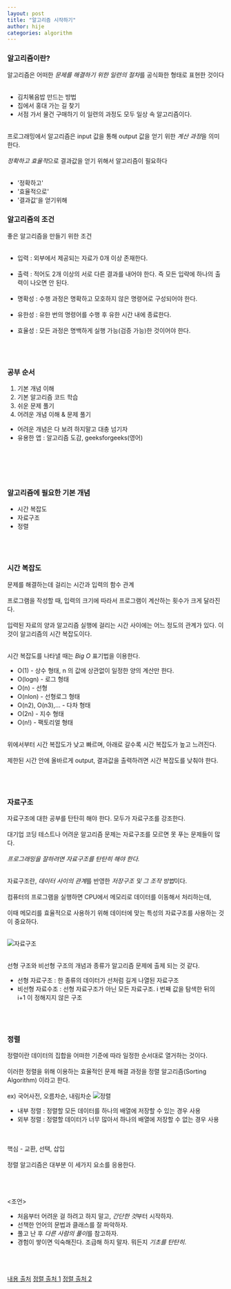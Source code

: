 ```yaml
---
layout: post
title: "알고리즘 시작하기"
author: hije
categories: algorithm
---
```

### 알고리즘이란?
알고리즘은 어떠한 *문제를 해결하기 위한 일련의 절차*를 공식화한 형태로 표현한 것이다<br/><br/>
* 김치볶음밥 만드는 방법
* 집에서 홍대 가는 길 찾기
* 서점 가서 물건 구매하기
이 일련의 과정도 모두 일상 속 알고리즘이다.<br/><br/>

프로그래밍에서 알고리즘은 input 값을 통해 output 값을 얻기 위한 *계산 과정*을 의미한다.<br/><br/>
*정확하고 효율적*으로 결과값을 얻기 위해서 알고리즘이 필요하다<br/><br/>
* '정확하고' 
* '효율적으로'
* '결과값'을 얻기위해

### 알고리즘의 조건
좋은 알고리즘을 만들기 위한 조건<br/><br/>

* 입력 : 외부에서 제공되는 자료가 0개 이상 존재한다.<br/><br/>
* 출력 : 적어도 2개 이상의 서로 다른 결과를 내어야 한다. 즉 모든 입략에 하나의 출력이 나오면 안 된다.<br/><br/>
* 명확성 : 수행 과정은 명확하고 모호하지 않은 명령어로 구성되어야 한다.<br/><br/>
* 유한성 : 유한 번의 명령어를 수행 후 유한 시간 내에 종료한다.<br/><br/>
* 효율성 : 모든 과정은 명백하게 실행 가능(검증 가능)한 것이어야 한다.
<br/><br/><br/><br/>

### 공부 순서
1. 기본 개념 이해
2. 기본 알고리즘 코드 학습
3. 쉬운 문제 풀기
4. 어려운 개념 이해 & 문제 풀기
- 어려운 개념은 다 보려 하지말고 대충 넘기자
- 유용한 앱 : 알고리즘 도감, geeksforgeeks(영어)

<br/><br/><br/><br/>

### 알고리즘에 필요한 기본 개념
* 시간 복잡도
* 자료구조
* 정렬
<br/><br/><br/><br/>

### 시간 복잡도
문제를 해결하는데 걸리는 시간과 입력의 함수 관계<br/><br/>
프로그램을 작성할 때, 입력의 크기에 따라서 프로그램이 계산하는 횟수가 크게 달라진다.<br/><br/>
입력된 자료의 양과 알고리즘 실행에 걸리는 시간 사이에는 어느 정도의 관계가 있다. 이것이 알고리즘의 시간 복잡도이다.<br/><br/>

시간 복잡도를 나타낼 때는 *Big O* 표기법을 이용한다. 

* O(1) - 상수 형태, n 의 값에 상관없이 일정한 양의 계산만 한다.
* O(logn) - 로그 형태
* O(n) - 선형
* O(nlon) - 선형로그 형태
* O(n2), O(n3),... - 다차 형태
* O(2n) - 지수 형태
* O(n!) - 팩토리얼 형태<br/><br/>

위에서부터 시간 복잡도가 낮고 빠르며, 아래로 갈수록 시간 복잡도가 높고 느려진다.<br/><br/>
제한된 시간 안에 올바르게 output, 결과값을 출력하려면 시간 복잡도를 낮춰야 한다.
<br/><br/><br/><br/>

### 자료구조
자료구조에 대한 공부를 탄탄히 해야 한다. 모두가 자료구조를 강조한다. <br/><br/>
대기업 코딩 테스트나 어려운 알고리즘 문제는 자료구조를 모르면 못 푸는 문제들이 많다.<br/><br/>
*프로그래밍을 잘하려면 자료구조를 탄탄히 해야 한다.*
<br/><br/>

자료구조란, *데이터 사이의 관계*를 반영한 *저장구조 및 그 조작 방법*이다.<br/><br/>
컴퓨터의 프로그램을 실행하면 CPU에서 메모리로 데이터를 이동해서 처리하는데,<br/><br/>
이때 메모리를 효율적으로 사용하기 위해 데이터에 맞는 특성의 자료구조를 사용하는 것이 중요하다.
<br/><br/>

![자료구조](https://blog.yena.io/assets/post-img18/181114-04.png)
<br/><br/>

선형 구조와 비선형 구조의 개념과 종류가 알고리즘 문제에 출제 되는 것 같다.
* 선형 자료구조 : 한 종류의 데이터가 선처럼 길게 나열된 자료구조
* 비선형 자료수조 : 선형 자료구조가 아닌 모든 자료구조. i 번째 값을 탐색한 뒤의 i+1 이 정해지지 않은 구조
<br/><br/><br/><br/>

### 정렬
정렬이란 데이터의 집합을 어떠한 기준에 따라 일정한 순서대로 열거하는 것이다.<br/><br/>
이러한 정렬을 위해 이용하는 효율적인 문제 해결 과정을 정렬 알고리즘(Sorting Algorithm) 이라고 한다.<br/><br/>
ex)  국어사전, 오름차순, 내림차순
![정렬](https://img1.daumcdn.net/thumb/R1280x0/?scode=mtistory2&fname=https%3A%2F%2Fblog.kakaocdn.net%2Fdn%2FecVmfK%2FbtrloqEgkLz%2FOLrbASb6bswsoRAVeTigSk%2Fimg.png)


* 내부 정렬 : 정렬할 모든 데이터를 하나의 배열에 저장할 수 있는 경우 사용
* 외부 정렬 : 정렬할 데이터가 너무 많아서 하나의 배열에 저장할 수 없는 경우 사용

<br/><br/>
핵심 - 교환, 선택, 삽입
<br/><br/>
정렬 알고리즘은 대부분 이 세가지 요소를 응용한다.<br/><br/><br/><br/>

<조언>
* 처음부터 어려운 걸 하려고 하지 말고, *간단한 것*부터 시작하자.
* 선책한 언어의 문법과 클래스를 잘 파악하자.
* 풀고 난 후 *다른 사람의 풀이*를 참고하자.
* 경험이 쌓이면 익숙해진다. 조급해 하지 말자. 뭐든지 *기초를 탄탄히*.
<br/><br/>
<br/><br/>

[내용 출처](https://blog.yena.io/studynote/2018/11/14/Algorithm-Basic.html)
[정렬 출처 1](https://blog.yena.io/studynote/2018/11/14/Algorithm-Basic.html)
[정렬 출처 2](https://developerjun2.tistory.com/151)



